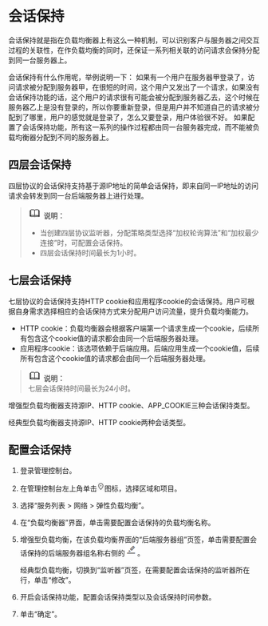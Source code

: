 # 会话保持<a name="elb_ug_jt_0004"></a>

会话保持就是指在负载均衡器上有这么一种机制，可以识别客户与服务器之间交互过程的关联性，在作负载均衡的同时，还保证一系列相关联的访问请求会保持分配到同一台服务器上。

会话保持有什么作用呢，举例说明一下： 如果有一个用户在服务器甲登录了，访问请求被分配到服务器甲，在很短的时间，这个用户又发出了一个请求，如果没有会话保持功能的话，这个用户的请求很有可能会被分配到服务器乙去，这个时候在服务器乙上是没有登录的，所以你要重新登录，但是用户并不知道自己的请求被分配到了哪里，用户的感觉就是登录了，怎么又要登录，用户体验很不好。  如果配置了会话保持功能，所有这一系列的操作过程都由同一台服务器完成，而不能被负载均衡器分配到不同的服务器上。

## 四层会话保持<a name="section11814219164710"></a>

四层协议的会话保持支持基于源IP地址的简单会话保持，即来自同一IP地址的访问请求会转发到同一台后端服务器上进行处理。

>![](public_sys-resources/icon-note.gif) **说明：**   
>-   当创建四层协议监听器，分配策略类型选择“加权轮询算法”和“加权最少连接”时，可配置会话保持。  
>-   四层会话保持时间最长为1小时。  

## 七层会话保持<a name="section16751037115412"></a>

七层协议的会话保持支持HTTP cookie和应用程序cookie的会话保持。用户可根据自身需求选择相应的会话保持方式来分配用户访问流量，提升负载均衡能力。

-   HTTP cookie：负载均衡器会根据客户端第一个请求生成一个cookie，后续所有包含这个cookie值的请求都会由同一个后端服务器处理。
-   应用程序cookie：该选项依赖于后端应用。后端应用生成一个cookie值，后续所有包含这个cookie值的请求都会由同一个后端服务器处理。

>![](public_sys-resources/icon-note.gif) **说明：**   
>七层会话保持时间最长为24小时。  

增强型负载均衡器支持源IP、HTTP cookie、APP\_COOKIE三种会话保持类型。

经典型负载均衡器支持源IP、HTTP cookie两种会话类型。

## 配置会话保持<a name="section8831828124420"></a>

1.  登录管理控制台。
2.  在管理控制台左上角单击![](figures/zh-cn_image_0167649596.jpg)图标，选择区域和项目。
3.  选择“服务列表 \> 网络 \> 弹性负载均衡”。
4.  在“负载均衡器”界面，单击需要配置会话保持的负载均衡名称。
5.  增强型负载均衡，在该负载均衡界面的“后端服务器组”页签，单击需要配置会话保持的后端服务器组名称右侧的![](figures/zh-cn_image_0167649598.png)。

    经典型负载均衡，切换到“监听器”页签，在需要配置会话保持的监听器所在行，单击“修改”。

6.  开启会话保持功能，配置会话保持类型以及会话保持时间参数。
7.  单击“确定”。

